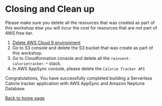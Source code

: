 # Closing and Clean up

Please make sure you delete all the resources that was created as part of this workshop else you will incur the cost for resources that are not part of AWS free tier.

1. [Delete AWS Cloud 9 environment](https://docs.aws.amazon.com/cloud9/latest/user-guide/tutorial.html#tutorial-clean-up)
2. Go to S3 console and delete the S3 bucket that was create as part of this workshop.
3. Go to Cloudformation console and delete all the `reinvent-calorietracker-*` stack.
4. In AWS AppSync console, please delete the `Calorie Tracker API`

Congratulations, You have successfully completed building a Serverless Calorie tracker application with AWS AppSync and Amazon Neptune Database

[Back to home page](../README.md)